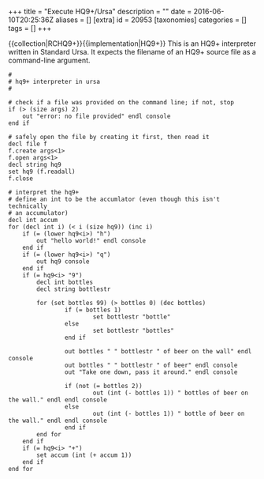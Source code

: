 +++
title = "Execute HQ9+/Ursa"
description = ""
date = 2016-06-10T20:25:36Z
aliases = []
[extra]
id = 20953
[taxonomies]
categories = []
tags = []
+++

{{collection|RCHQ9+}}{{implementation|HQ9+}}
This is an HQ9+ interpreter written in Standard Ursa. It expects the filename of an HQ9+ source file as a command-line argument.

```ursa
#
# hq9+ interpreter in ursa
#

# check if a file was provided on the command line; if not, stop
if (> (size args) 2)
	out "error: no file provided" endl console
end if

# safely open the file by creating it first, then read it
decl file f
f.create args<1>
f.open args<1>
decl string hq9
set hq9 (f.readall)
f.close

# interpret the hq9+
# define an int to be the accumlator (even though this isn't technically
# an accumulator)
decl int accum
for (decl int i) (< i (size hq9)) (inc i)
	if (= (lower hq9<i>) "h")
		out "hello world!" endl console
	end if
	if (= (lower hq9<i>) "q")
		out hq9 console
	end if
	if (= hq9<i> "9")
		decl int bottles
		decl string bottlestr
		
		for (set bottles 99) (> bottles 0) (dec bottles)
		        if (= bottles 1)
		                set bottlestr "bottle"
		        else
		                set bottlestr "bottles"
		        end if

		        out bottles " " bottlestr " of beer on the wall" endl console
		        out bottles " " bottlestr " of beer" endl console
		        out "Take one down, pass it around." endl console

		        if (not (= bottles 2))
		                out (int (- bottles 1)) " bottles of beer on the wall." endl endl console
		        else
                		out (int (- bottles 1)) " bottle of beer on the wall." endl endl console
		        end if
		end for
	end if
	if (= hq9<i> "+")
		set accum (int (+ accum 1))
	end if
end for
```


